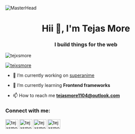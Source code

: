 ![MasterHead](https://user-images.githubusercontent.com/10498744/210012254-234538ff-d198-48aa-8964-37e6fd45d227.gif)
<h1 align="center">Hii 👋, I'm Tejas More</h1>
<h3 align="center">I build things for the web</h3>


<p align="left"> <img src="https://komarev.com/ghpvc/?username=tejxsmore&label=Profile%20views&color=0e75b6&style=flat" alt="tejxsmore" /> </p>

<p align="left"> <a href="https://twitter.com/tejxsmore" target="blank"><img src="https://img.shields.io/twitter/follow/tejxsmore?logo=twitter&style=for-the-badge" alt="tejxsmore" /></a> </p>

- 🔭 I’m currently working on [superanime](https://superanime.vercel.app)

- 🔗 I’m currently learning **Frontend frameworks**

- 📫 How to reach me **tejasmore1104@outlook.com**

<h3 align="left">Connect with me:</h3>
<p align="left">
<a href="https://linkedin.com/in/tejxsmore" target="blank"><img align="center" src="https://raw.githubusercontent.com/rahuldkjain/github-profile-readme-generator/master/src/images/icons/Social/linked-in-alt.svg" alt="tejxsmore" height="30" width="40" /></a>
<a href="https://www.leetcode.com/tejxsmore" target="blank"><img align="center" src="https://raw.githubusercontent.com/rahuldkjain/github-profile-readme-generator/master/src/images/icons/Social/leet-code.svg" alt="tejxsmore" height="30" width="40" /></a>
<a href="https://instagram.com/tejxsmore" target="blank"><img align="center" src="https://raw.githubusercontent.com/rahuldkjain/github-profile-readme-generator/master/src/images/icons/Social/instagram.svg" alt="tejxsmore" height="30" width="40" /></a>
<a href="https://twitter.com/tejxsmore" target="blank"><img align="center" src="https://raw.githubusercontent.com/rahuldkjain/github-profile-readme-generator/master/src/images/icons/Social/twitter.svg" alt="tejxsmore" height="30" width="40" /></a>
</p>
